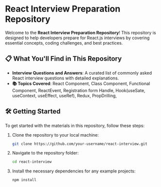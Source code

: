 # React Interview Preparation Repository

Welcome to the **React Interview Preparation Repository**! This repository is designed to help developers prepare for React.js interviews by covering essential concepts, coding challenges, and best practices.

## 📋 What You'll Find in This Repository

- **Interview Questions and Answers**: A curated list of commonly asked React interview questions with detailed explanations.
- **📚 Topics Covered**: React Component, Class Component, Functional Component, ReactEvent, Registration form Handle, Hook(useSate, useContext, useEffect, useRef), Redux, PropDrilling,

## 🛠️ Getting Started

To get started with the materials in this repository, follow these steps:

1. Clone the repository to your local machine:
   ```bash
   git clone https://github.com/your-username/react-interview.git

   
2. Navigate to the repository folder:
   ```bash
   cd react-interview

3. Install the necessary dependencies for any example projects:
   ```bash
   npm install
